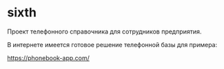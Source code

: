 # sixth
Проект телефонного справочника для сотрудников предприятия.

В интернете имеется готовое решение телефонной базы для примера:

https://phonebook-app.com/
